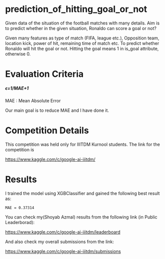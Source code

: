 # prediction_of_hitting_goal_or_not
Given data of the situation of the football matches with many details. Aim is to predict whether in the given situation, Ronaldo can score a goal or not?

Given many features as type of match (FIFA, league etc.), Opposition team, location kick, power of hit, remaining time of match etc.
To predict whether Ronaldo will hit the goal or not. Hitting the goal means 1 in is_goal attribute, otherwise 0.

# Evaluation Criteria

##### ϵ=1/MAE+1

MAE : Mean Absolute Error

Our main goal is to reduce MAE and I have done it.

# Competition Details

This competition was held only for IIITDM Kurnool students. The link for the competition is  
   
   https://www.kaggle.com/c/google-ai-iiitdm/
    
# Results

I trained the model using XGBClassifier and gained the following best result as:

    MAE = 0.37314
    
You can check my(Shoyab Azmal) results from the following link (in Public Leaderborad):
    
   https://www.kaggle.com/c/google-ai-iiitdm/leaderboard

And also check my overall submissions from the link:

   https://www.kaggle.com/c/google-ai-iiitdm/submissions

